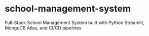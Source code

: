 # school-management-system
Full-Stack School Management System built with Python Streamlit, MongoDB Atlas, and CI/CD pipelines
